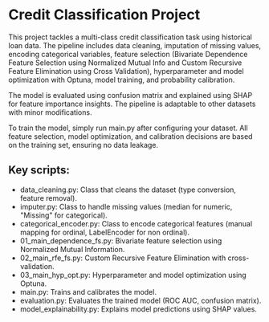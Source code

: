# Credit Classification Project
This project tackles a multi-class credit classification task using historical loan data. The pipeline includes data cleaning, imputation of missing values, encoding categorical variables, feature selection (Bivariate Dependence Feature Selection using Normalized Mutual Info and Custom Recursive Feature Elimination using Cross Validation), hyperparameter  and model optimization with Optuna, model training, and probability calibration.

The model is evaluated using confusion matrix and explained using SHAP for feature importance insights. The pipeline is adaptable to other datasets with minor modifications.

To train the model, simply run main.py after configuring your dataset. All feature selection, model optimization, and calibration decisions are based on the training set, ensuring no data leakage.

## Key scripts:
- data_cleaning.py: Class that cleans the dataset (type conversion, feature removal).
- imputer.py: Class to handle missing values (median for numeric, "Missing" for categorical).
- categorical_encoder.py: Class to encode categorical features (manual mapping for ordinal, LabelEncoder for non ordinal).
- 01_main_dependence_fs.py: Bivariate feature selection using Normalized Mutual Information.
- 02_main_rfe_fs.py: Custom Recursive Feature Elimination with cross-validation.
- 03_main_hyp_opt.py: Hyperparameter and model optimization using Optuna.
- main.py: Trains and calibrates the model.
- evaluation.py: Evaluates the trained model (ROC AUC, confusion matrix).
- model_explainability.py: Explains model predictions using SHAP values.
